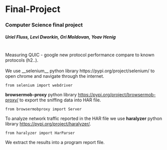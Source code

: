 # Final-Project
### Computer Science final project
##### Uriel Fluss, Levi Dworkin, Ori Moldovan, Yoav Henig
<br />
Measuring QUIC - google new protocol performance compare to known protocols (h2..).<br />
<br />
We use __selenium__ python library https://pypi.org/project/selenium/ to open chrome and navigate through the internet.

    from selenium import webdriver
__browsermob-proxy__ python library https://pypi.org/project/browsermob-proxy/ to export the sniffing data into HAR file.<br />

    from browsermobproxy import Server 
To analyze network traffic reported in the HAR file we use __haralyzer__ python library https://pypi.org/project/haralyzer/.

    from haralyzer import HarParser
We extract the results into a program report file.
